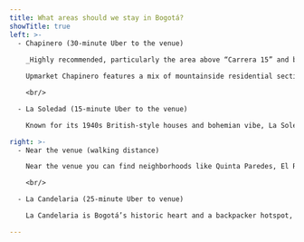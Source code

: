 ```yaml
---
title: What areas should we stay in Bogotá?
showTitle: true
left: >-
  - Chapinero (30-minute Uber to the venue)
  
    _Highly recommended, particularly the area above “Carrera 15” and between “Calles 53 and 100”._

    Upmarket Chapinero features a mix of mountainside residential sections and commercial zones with glitzy malls and different hotel options. Fine-dining areas like Parque de la 93, Zona T and Zona G buzz in the evening, as do the glamorous clubs and bars of Zona Rosa. It covers some nice neighborhoods such as Quinta Camacho, Chapinero Alto, El Nogal, Chico and Rosales among others. [View on Google Maps](https://bit.ly/3PZItWY)

    <br/>

  - La Soledad (15-minute Uber to the venue)

    Known for its 1940s British-style houses and bohemian vibe, La Soledad is a relaxed residential district that also offers a wide range of restaurants, small bars, and cafes. Playhouses include La Casa del Teatro Nacional, which co-hosts the biennial Bogotá Ibero-American Theater Festival, and the strikingly modern Casa E. This area is also known as Parkway, for the long, thin tree-lined garden with shady meeting points, green areas, and benches. [View on Google Maps](https://bit.ly/392GY9Y)

right: >-
  - Near the venue (walking distance)

    Near the venue you can find neighborhoods like Quinta Paredes, El Recuerdo y Ciudad Salitre. There’s a wide variety of hotel options (different prices, categories, and quality), and it could be very convenient due to its proximity to the venue, however it is mainly residential, with few shops, restaurants or night life. [View on Google Maps](https://bit.ly/3atZd8E)

    <br/>

  - La Candelaria (25-minute Uber to venue)

    La Candelaria is Bogotá’s historic heart and a backpacker hotspot, with landmarks like the colonial-era cathedral and neoclassical Capitol flanking Bolivar Plaza. Narrow streets lined with shops selling emeralds and handicrafts lead to cultural hotspots like the Gold Museum, with pre-Columbian artifacts, and Museo Botero, showing international art in a colonial mansion. Offers a wide variety of hostels and Airbnbs. [View on Google Maps](https://bit.ly/3x5dKPt)

---
```

